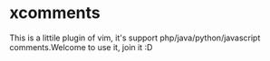 xcomments
=========

This is a littile plugin of vim, it's support php/java/python/javascript comments.Welcome to use it, join it :D
